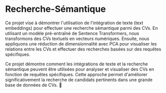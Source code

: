 # Recherche-Sémantique

Ce projet vise à démontrer l'utilisation de l'intégration de texte (text embeddings) pour effectuer une recherche sémantique parmi des CVs. En utilisant un modèle pré-entraîné de Sentence Transformers, nous transformons des CVs textuels en vecteurs numériques. Ensuite, nous appliquons une réduction de dimensionnalité avec PCA pour visualiser les relations entre les CVs et effectuer des recherches basées sur des requêtes spécifiques.

Ce projet démontre comment les intégrations de texte et la recherche sémantique peuvent être utilisées pour analyser et visualiser des CVs en fonction de requêtes spécifiques. Cette approche permet d'améliorer significativement la recherche de candidats pertinents dans une grande base de données de CVs. 🌟
